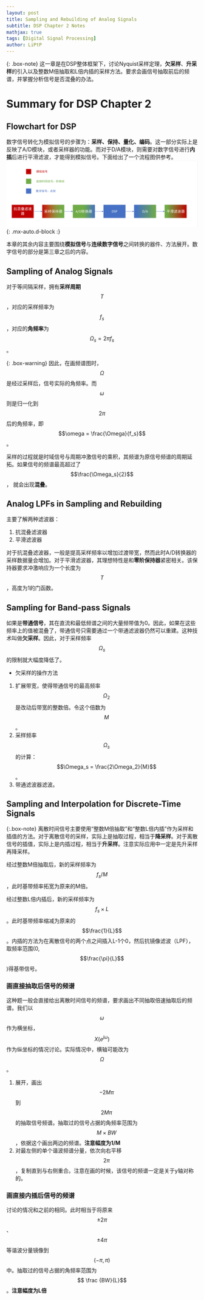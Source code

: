 ```yaml
---
layout: post
title: Sampling and Rebuilding of Analog Signals
subtitle: DSP Chapter 2 Notes
mathjax: true
tags: [Digital Signal Processing]
author: LiPtP
---
```


{: .box-note}
这一章是在DSP整体框架下，讨论Nyquist采样定理，**欠采样**、**升采样**的引入以及整数M倍抽取和L倍内插的采样方法。要求会画信号抽取前后的频谱，并掌握分析信号是否混叠的办法。
# Summary for DSP Chapter 2
## Flowchart for DSP
数字信号转化为模拟信号的步骤为：**采样、保持、量化、编码**。这一部分实际上是反映了A/D模块，或者采样器的功能。而对于D/A模块，则需要对数字信号进行**内插**后进行平滑滤波，才能得到模拟信号。下面给出了一个流程图供参考。
<br/>
    ![DSP flowchart](/assets/img/DSP/dsp_flow.png){: .mx-auto.d-block :}
    <br/>

本章的其余内容主要围绕**模拟信号**与**连续数字信号**之间转换的器件、方法展开。数字信号的部分是第三章之后的内容。
## Sampling of Analog Signals

对于等间隔采样，拥有**采样周期** $$T$$，对应的采样频率为$$f_s$$，对应的**角频率**为$$\Omega_s = 2\pi f_s$$。

{: .box-warning}
因此，在画频谱图时，$$\Omega$$是经过采样后，信号实际的角频率。而$$\omega$$则是归一化到$$2\pi$$后的角频率，即$$\omega = \frac{\Omega}{f_s}$$。

采样的过程就是时域信号与周期冲激信号的乘积，其频谱为原信号频谱的周期延拓。如果信号的频谱最高超过了$$\frac{\Omega_s}{2}$$， 就会出现**混叠**。
## Analog LPFs in Sampling and Rebuilding
主要了解两种滤波器：
1. 抗混叠滤波器
2. 平滑滤波器

对于抗混叠滤波器，一般是提高采样频率以增加过渡带宽，然而此时A/D转换器的采样数据量会增加。对于平滑滤波器，其理想特性是和**零阶保持器**紧密相关。该保持器要求冲激响应为一个长度为$$T$$，高度为1的门函数。
## Sampling for Band-pass Signals
如果是**带通信号**，其在直流和最低频谱之间的大量频带值为0。因此，如果在这些频率上的值被混叠了，带通信号只需要通过一个带通滤波器仍然可以重建。这种技术叫做**欠采样**。因此，对于采样频率$$\Omega_s$$的限制就大幅度降低了。

- 欠采样的操作方法
1. 扩展带宽，使得带通信号的最高频率$$\Omega_2$$是改动后带宽的整数倍。令这个倍数为$$M$$。
2. 采样频率$$\Omega_s$$的计算：$$\Omega_s = \frac{2\Omega_2}{M}$$。
3. 带通滤波器滤波。

## Sampling and Interpolation for Discrete-Time Signals

{:.box-note}
离散时间信号主要使用“整数M倍抽取”和“整数L倍内插”作为采样和插值的方法。对于离散信号的采样，实际上是抽取过程，相当于**降采样**。对于离散信号的插值，实际上是内插过程，相当于**升采样**。注意实际应用中一定是先升采样再降采样。

经过整数M倍抽取后，新的采样频率为$$f_s/M$$，此时基带频率拓宽为原来的M倍。

经过整数L倍内插后，新的采样频率为$$f_s\times L$$。此时基带频率缩减为原来的$$\frac{1}{L}$$。内插的方法为在离散信号的两个点之间插入L-1个0，然后抗镜像滤波（LPF），取频率范围(0,$$\frac{\pi}{L}$$)得基带信号。
### 画直接抽取后信号的频谱
这种题一般会直接给出离散时间信号的频谱，要求画出不同抽取倍速抽取后的频谱。我们以$$\omega$$作为横坐标，$$X(e^{j\omega})$$作为纵坐标的情况讨论。实际情况中，横轴可能改为$$\Omega$$。

1. 展开，画出$$-2M\pi$$到$$2M\pi$$的抽取信号频谱。抽取过的信号占据的角频率范围为$$M \times BW$$，依据这个画出两边的频谱。**注意幅度为1/M**
2. 对最左侧的单个谐波频谱分量，依次向右平移$$2\pi$$，复制直到与右侧重合。注意在画的时候，该信号的频谱一定是关于y轴对称的。

### 画直接内插后信号的频谱
讨论的情况和之前的相同。此时相当于将原来$$±2\pi$$、$$±4\pi$$等谐波分量镜像到$$(-\pi,\pi)$$中。抽取过的信号占据的角频率范围为$$ \frac {BW}{L}$$。**注意幅度为L倍**

